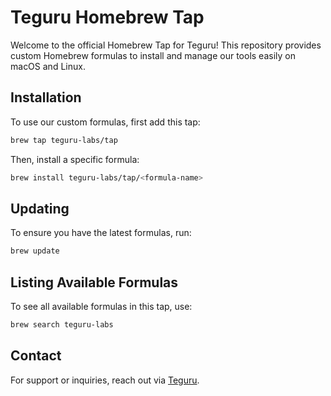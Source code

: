 # Teguru Homebrew Tap

Welcome to the official Homebrew Tap for Teguru! This repository provides custom Homebrew formulas to install and manage our tools easily on macOS and Linux.

## Installation

To use our custom formulas, first add this tap:

```bash
brew tap teguru-labs/tap
```

Then, install a specific formula:

```bash
brew install teguru-labs/tap/<formula-name>
```

## Updating

To ensure you have the latest formulas, run:

```bash
brew update
```

## Listing Available Formulas

To see all available formulas in this tap, use:

```bash
brew search teguru-labs
```

## Contact

For support or inquiries, reach out via [Teguru](oss@teguru.com).
